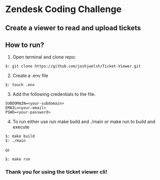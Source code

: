 # Zendesk Coding Challenge

## Create a viewer to read and upload tickets 

## How to run?

1) Open terminal and clone repo:
```
$: git clone https://github.com/joshjwelsh/Ticket-Viewer.git
```
2) Create a .env file
```
$: touch .env 
```
3) Add the following credentials to the file. 
```
SUBDOMAIN=<your-subdomain>
EMAIL=<your-email>
PSWD=<your-password>
```
4) To run either use run make build and ./main or make run to build and execute
```
$: make build
$: ./main
```
or
```
$: make run
```


### Thank you for using the ticket viewer cli!